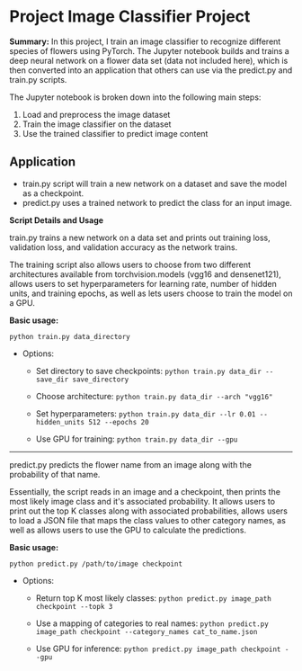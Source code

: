# Project Image Classifier Project
**Summary:** In this project, I train an image classifier to recognize different species of flowers using PyTorch. The Jupyter notebook builds and trains a deep neural network on a flower data set (data not included here), which is then converted into an application that others can use via the predict.py and train.py scripts.

The Jupyter notebook is broken down into the following main steps:
1. Load and preprocess the image dataset
2. Train the image classifier on the dataset
3. Use the trained classifier to predict image content

## Application
* train.py script will train a new network on a dataset and save the model as a checkpoint. 
* predict.py uses a trained network to predict the class for an input image.

**Script Details and Usage**

train.py trains a new network on a data set and prints out training loss, validation loss, and validation accuracy as the network trains.  

The training script also allows users to choose from two different architectures available from torchvision.models (vgg16 and densenet121), allows users to set hyperparameters for learning rate, number of hidden units, and training epochs, as well as lets users choose to train the model on a GPU.

**Basic usage:** 
```
python train.py data_directory
```
* Options:
    - Set directory to save checkpoints: 
			```
			python train.py data_dir --save_dir save_directory
			```
			
   - Choose architecture: 
		     ```
			python train.py data_dir --arch "vgg16"
		   ```
		   
    - Set hyperparameters: 
		    ```
			python train.py data_dir --lr 0.01 --hidden_units 512 --epochs 20
			 ```
			 
    - Use GPU for training:
		    ```
	    python train.py data_dir --gpu
			```
---

predict.py predicts the flower name from an image along with the probability of that name.
 
Essentially, the script reads in an image and a checkpoint, then prints the most likely image class and it's associated probability.  It allows users to print out the top K classes along with associated probabilities, allows users to load a JSON file that maps the class values to other category names, as well as allows users to use the GPU to calculate the predictions.

**Basic usage:** 
```
python predict.py /path/to/image checkpoint
```
* Options:
    - Return top K most likely classes: 
			 ```
			python predict.py image_path checkpoint --topk 3
			```
			
    - Use a mapping of categories to real names: 
			```
			python predict.py image_path checkpoint --category_names cat_to_name.json
			```
    - Use GPU for inference: 
			```
			python predict.py image_path checkpoint --gpu
			```
